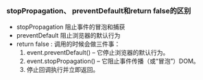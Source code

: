 ### stopPropagation、 preventDefault和return false的区别

- stopPropagation 阻止事件的冒泡和捕获
- preventDefault 阻止浏览器的默认行为
- return false : 调用的时候会做三件事： 
  1. event.preventDefault() – 它停止浏览器的默认行为。
  2. event.stopPropagation() – 它阻止事件传播（或“冒泡”）DOM。
  3. 停止回调执行并立即返回。
